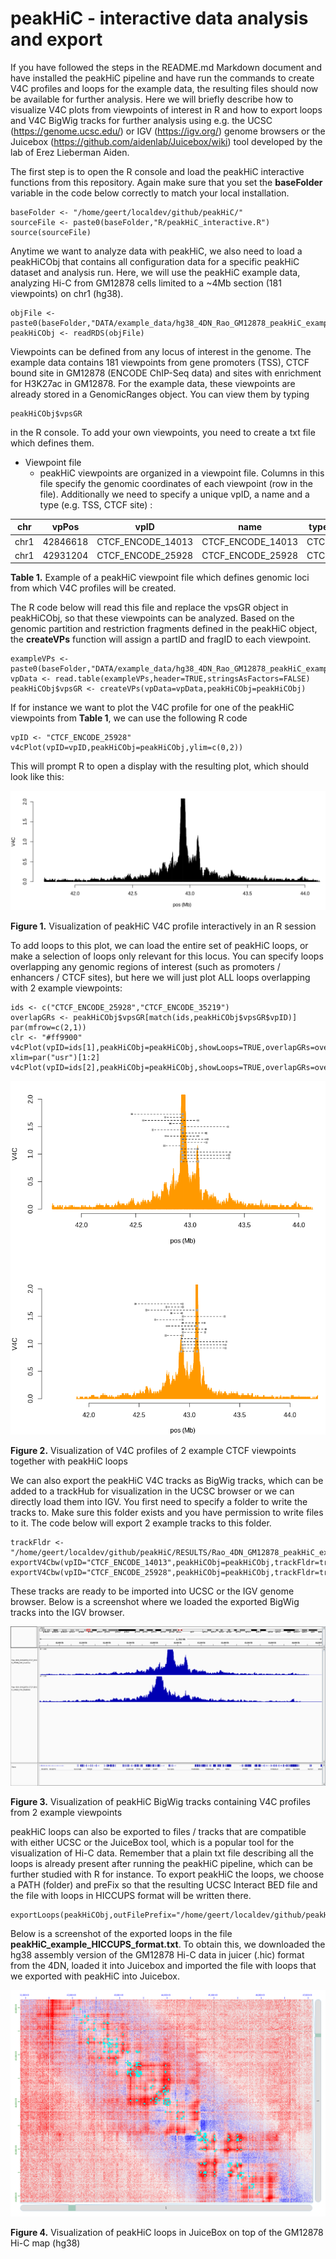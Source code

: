 # peakHiC - interactive data analysis and export

If you have followed the steps in the README.md Markdown document and have installed the peakHiC pipeline and have run the commands to create V4C profiles and loops for the example data, the resulting files should now be available for further analysis. Here we will briefly describe how to visualize V4C plots from viewpoints of interest in R and how to export loops and V4C BigWig tracks for further analysis using e.g. the UCSC (https://genome.ucsc.edu/) or IGV (https://igv.org/) genome browsers or the Juicebox (https://github.com/aidenlab/Juicebox/wiki) tool developed by the lab of Erez Lieberman Aiden. 

The first step is to open the R console and load the peakHiC interactive functions from this repository. Again make sure that you set the __baseFolder__ variable in the code below correctly to match your local installation.

```{r source}
baseFolder <- "/home/geert/localdev/github/peakHiC/"
sourceFile <- paste0(baseFolder,"R/peakHiC_interactive.R")
source(sourceFile)
```

Anytime we want to analyze data with peakHiC, we also need to load a peakHiCObj that contains all configuration data for a specific peakHiC dataset and analysis run. Here, we will use the peakHiC example data, analyzing Hi-C from GM12878 cells limited to a ~4Mb section (181 viewpoints) on chr1 (hg38). 

```{r source}
objFile <- paste0(baseFolder,"DATA/example_data/hg38_4DN_Rao_GM12878_peakHiC_example_peakHiCObj.rds")
peakHiCObj <- readRDS(objFile)
```

Viewpoints can be defined from any locus of interest in the genome. The example data contains 181 viewpoints from gene promoters (TSS), CTCF bound site in GM12878 (ENCODE ChIP-Seq data) and sites with enrichment for H3K27ac in GM12878. For the example data, these viewpoints are already stored in a GenomicRanges object. You can view them by typing

```{r source}
peakHiCObj$vpsGR
```

in the R console. To add your own viewpoints, you need to create a txt file which defines them. 

* Viewpoint file
  * peakHiC viewpoints are organized in a viewpoint file. Columns in this file specify the genomic coordinates of each viewpoint (row in the file). Additionally we need to specify a unique vpID, a name and a type (e.g. TSS, CTCF site) : 

| chr   | vpPos     | vpID              | name              | type |
|-------|-----------|-------------------|-------------------|------|
| chr1  | 42846618  | CTCF_ENCODE_14013 | CTCF_ENCODE_14013 | CTCF |
| chr1  | 42931204  | CTCF_ENCODE_25928 | CTCF_ENCODE_25928 | CTCF |

**Table 1.** Example of a peakHiC viewpoint file which defines genomic loci from which V4C profiles will be created.

The R code below will read this file and replace the vpsGR object in peakHiCObj, so that these viewpoints can be analyzed. Based on the genomic partition and restriction fragments defined in the peakHiC object, the __createVPs__ function will assign a partID and fragID to each viewpoint. 

```{r source}
exampleVPs <- paste0(baseFolder,"DATA/example_data/hg38_4DN_Rao_GM12878_peakHiC_example_VPs.txt")
vpData <- read.table(exampleVPs,header=TRUE,stringsAsFactors=FALSE)
peakHiCObj$vpsGR <- createVPs(vpData=vpData,peakHiCObj=peakHiCObj)
```

If for instance we want to plot the V4C profile for one of the peakHiC viewpoints from **Table 1**, we can use the following R code 

```{r source}
vpID <- "CTCF_ENCODE_25928"
v4cPlot(vpID=vpID,peakHiCObj=peakHiCObj,ylim=c(0,2))
```

This will prompt R to open a display with the resulting plot, which should look like this:

![peakHiC BigWig track in IGV](https://github.com/deLaatLab/peakHiC/raw/master/tutorial/peakHiC_example_v4cPlot_R_CTCF_ENCODE_25928.png)

**Figure 1.** Visualization of peakHiC V4C profile interactively in an R session

To add loops to this plot, we can load the entire set of peakHiC loops, or make a selection of loops only relevant for this locus. You can specify loops overlapping any genomic regions of interest (such as promoters / enhancers / CTCF sites), but here we will just plot ALL loops overlapping with 2 example viewpoints:

```{r source}
ids <- c("CTCF_ENCODE_25928","CTCF_ENCODE_35219")
overlapGRs <- peakHiCObj$vpsGR[match(ids,peakHiCObj$vpsGR$vpID)]
par(mfrow=c(2,1))
clr <- "#ff9900"
v4cPlot(vpID=ids[1],peakHiCObj=peakHiCObj,showLoops=TRUE,overlapGRs=overlapGRs,ylim=c(0,2),col=clr)
xlim=par("usr")[1:2]
v4cPlot(vpID=ids[2],peakHiCObj=peakHiCObj,showLoops=TRUE,overlapGRs=overlapGRs,xlim=xlim,ylim=c(0,2),col=clr)
```

![peakHiC BigWig track in IGV](https://github.com/deLaatLab/peakHiC/raw/master/tutorial/peakHiC_example_v4cPlot_R_CTCF_VPs_with_loops.png)

**Figure 2.** Visualization of V4C profiles of 2 example CTCF viewpoints together with peakHiC loops

We can also export the peakHiC V4C tracks as BigWig tracks, which can be added to a trackHub for visualization in the UCSC browser or we can directly load them into IGV. You first need to specify a folder to write the tracks to. Make sure this folder exists and you have permission to write files to it. The code below will export 2 example tracks to this folder.

```{r source}
trackFldr <- "/home/geert/localdev/github/peakHiC/RESULTS/Rao_4DN_GM12878_peakHiC_example/TRACKS/"
exportV4Cbw(vpID="CTCF_ENCODE_14013",peakHiCObj=peakHiCObj,trackFldr=trackFldr)
exportV4Cbw(vpID="CTCF_ENCODE_25928",peakHiCObj=peakHiCObj,trackFldr=trackFldr)
```

These tracks are ready to be imported into UCSC or the IGV genome browser. Below is a screenshot where we loaded the exported BigWig tracks into the IGV browser.

![peakHiC BigWig track in IGV](https://github.com/deLaatLab/peakHiC/raw/master/tutorial/peakHiC_example_igv_snapshot.png)

**Figure 3.** Visualization of peakHiC BigWig tracks containing V4C profiles from 2 example viewpoints

peakHiC loops can also be exported to files / tracks that are compatible with either UCSC or the JuiceBox tool, which is a popular tool for the visualization of Hi-C data. Remember that a plain txt file describing all the loops is already present after running the peakHiC pipeline, which can be further studied with R for instance. To export peakHiC the loops, we choose a PATH (folder) and preFix so that the resulting UCSC Interact BED file and the file with loops in HICCUPS format will be written there.

```{r source}
exportLoops(peakHiCObj,outFilePrefix="/home/geert/localdev/github/peakHiC/RESULTS/Rao_4DN_GM12878_peakHiC_example/rds/loops/peakHiC_example")
```

Below is a screenshot of the exported loops in the file __peakHiC_example_HICCUPS_format.txt__. To obtain this, we downloaded the hg38 assembly version of the GM12878 Hi-C data in juicer (.hic) format from the 4DN, loaded it into Juicebox and imported the file with loops that we exported with peakHiC into Juicebox.

![peakHiC BigWig track in IGV](https://github.com/deLaatLab/peakHiC/raw/master/tutorial/peakHiC_example_Juicebox_snapshot.png)

**Figure 4.** Visualization of peakHiC loops in JuiceBox on top of the GM12878 Hi-C map (hg38)


